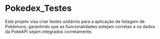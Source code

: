 # Pokedex_Testes
Este projeto visa criar testes unitários para a aplicação de listagem de Pokémons, garantindo que as funcionalidades estejam corretas e os dados da PokéAPI sejam integrados corretamente.
